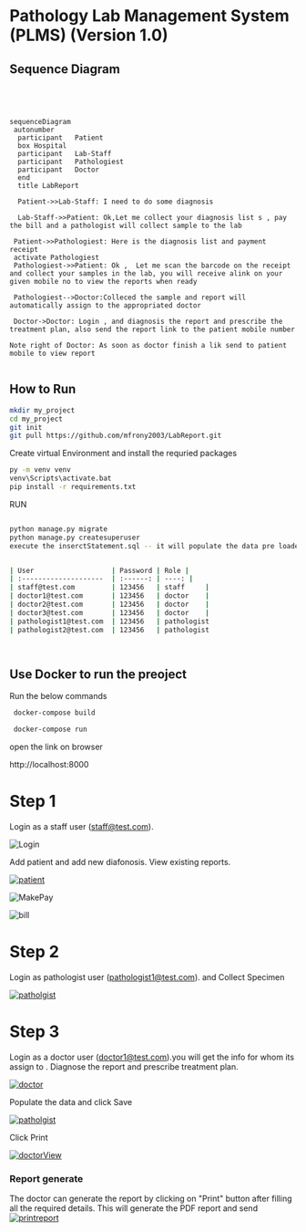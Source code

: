 # Pathology Lab Management System (PLMS) (Version 1.0)

## Sequence Diagram
```mermaid




sequenceDiagram
 autonumber
  participant   Patient
  box Hospital
  participant   Lab-Staff
  participant   Pathologiest
  participant   Doctor
  end
  title LabReport
  
  Patient->>Lab-Staff: I need to do some diagnosis

  Lab-Staff->>Patient: Ok,Let me collect your diagnosis list s , pay the bill and a pathologist will collect sample to the lab

 Patient->>Pathologiest: Here is the diagnosis list and payment receipt 
 activate Pathologiest
 Pathologiest->>Patient: Ok ,  Let me scan the barcode on the receipt and collect your samples in the lab, you will receive alink on your given mobile no to view the reports when ready 

 Pathologiest-->Doctor:Colleced the sample and report will automatically assign to the appropriated doctor

 Doctor->Doctor: Login , and diagnosis the report and prescribe the treatment plan, also send the report link to the patient mobile number

Note right of Doctor: As soon as doctor finish a lik send to patient mobile to view report


```

## How to Run
   
```bash
mkdir my_project
cd my_project
git init
git pull https://github.com/mfrony2003/LabReport.git
```
Create virtual Environment and install the requried packages
```bash
py -m venv venv
venv\Scripts\activate.bat
pip install -r requirements.txt
```
RUN

```bash

python manage.py migrate
python manage.py createsuperuser
execute the inserctStatement.sql -- it will populate the data pre loaded data


| User                   | Password | Role |
| :--------------------  | :------: | ----: |
| staff@test.com         | 123456   | staff     |
| doctor1@test.com       | 123456   | doctor    |
| doctor2@test.com       | 123456   | doctor    |
| doctor3@test.com       | 123456   | doctor    |
| pathologist1@test.com  | 123456   | pathologist 
| pathologist2@test.com  | 123456   | pathologist 




```
## Use Docker to run the preoject
 Run the below commands 
 
```bash
 docker-compose build

 docker-compose run

```
open the link on browser

http://localhost:8000


# Step 1

Login as a staff user (staff@test.com). 


![Login](https://github.com/mfrony2003/LabReport/assets/26355258/46dde89f-c025-4f95-9ec8-23eddec7021a)

Add patient and add new diafonosis. View existing reports.

[
![patient](https://github.com/mfrony2003/LabReport/assets/26355258/1946b334-da53-4ffc-9ac8-3755d89881f0)
](url)

![MakePay](https://github.com/mfrony2003/LabReport/assets/26355258/633d2395-91c2-46e8-b1db-e83aeca1f208)


![bill](https://github.com/mfrony2003/LabReport/assets/26355258/f33950b6-7a49-41b6-8785-1c3132afc708)



# Step 2

Login as pathologist user (pathologist1@test.com). and Collect Specimen 

[
![patholgist](https://github.com/mfrony2003/LabReport/assets/26355258/ceb50e93-ab01-4674-a57e-3169b05fb3e2)
](url)

# Step 3
Login as a doctor user (doctor1@test.com).you will get the info for whom its assign to . Diagnose the report and prescribe treatment plan.

[
![doctor](https://github.com/mfrony2003/LabReport/assets/26355258/478937f1-cdd5-4972-97e0-6ea6b3229f28)
](url)

Populate the data and click Save

[
![patholgist](https://github.com/mfrony2003/LabReport/assets/26355258/41f58f9a-31a0-42ea-bb7f-756275491a00)
](url)

Click Print

[
![doctorView](https://github.com/mfrony2003/LabReport/assets/26355258/7e8131c2-dd10-45e1-869d-559898453e32)
](url)

### Report generate

The doctor can generate the report by clicking on "Print" button after filling all the required details. This will generate the PDF report and send
[
![printreport](https://github.com/mfrony2003/LabReport/assets/26355258/a2bc8b0f-15eb-4335-8304-f7a3ad471ad9)
](url)


   

